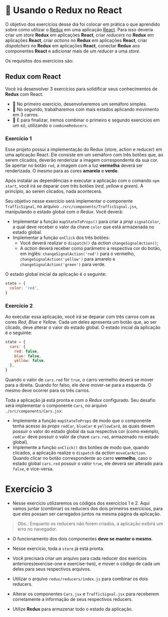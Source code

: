 # :pencil: Usando o Redux no React

O objetivo dos exercícios desse dia foi colocar em prática o que aprendido sobre como utilizar o [Redux](https://redux.js.org/) em uma aplicação [React](https://reactjs.org/). Para isso deveria criar um _store_ **Redux** em aplicações **React**, criar _reducers_ no **Redux** em aplicações **React**, criar _actions_ no **Redux**  em aplicações **React**, criar _dispatchers_ no **Redux** em aplicações **React**, conectar **Redux** aos componentes **React** e adicionar mais de um _reducer_ a uma _store_.

Os requisitos dos exercícios são:

## Redux com React

Você irá desenvolver 3 exercícios para solidificar seus conhecimentos de **Redux** com React.

 - 🚀 No primeiro exercício, desenvolveremos um semáforo simples.
 - 🚀 No segundo, trabalharemos com mais estados aplicando movimento em 3 carros.
 - 🚀 E para finalizar, iremos combinar o primeiro e segundo exercícios em um só, utilizando o `combineReducers`.

### Exercício 1

Esse projeto possui a implementação do Redux (store, action e reducer) em uma aplicação React. Ele consiste em um semáforo com três botões que, ao serem clicados, deverão renderizar a imagem correspondente da sua cor. Se apertar no botão `red`, a imagem com a luz **vermelha** deverá ser renderizada. O mesmo para as cores **amarela** e **verde**.

Após instalar as dependências e executar a aplicação com o comando `npm start`, você irá se deparar com três botões (_red_, _yellow_ e _green_). A princípio, ao serem clicados, nada acontecerá.

Seu objetivo nesse exercício será implementar o componente `TrafficSignal`, no arquivo `./src/components/TrafficSignal.jsx`, manipulando o estado global com o _Redux_. Você deverá:

- Implementar a função `mapStateToProps()` para criar a _prop_ `signalColor`, a qual deve receber o valor da chave `color` que está armazenada no estado global.
- Implementar a função `onClick` dos três botões:
  - Você deverá realizar o `dispatch()` da _action_ `changeSignalAction()`;
  - A _action_ deverá receber como parâmetro a respectiva cor do botão, em inglês: `changeSignalAction('red')` para o vermelho, `changeSignalAction('yellow')` para amarelo e `changeSignalAction('green')` para verde.

O estado global inicial da aplicação é o seguinte:

```js
state = {
  color: 'red',
}
```

### Exercício 2

Ao executar essa aplicação, você irá se deparar com três carros com as cores _Red_, _Blue_ e _Yellow_. Cada um deles apresenta um botão que, ao ser clicado, deve alterar o valor do estado global. O estado inicial da aplicação é o seguinte:

```js
state = {
  cars: {
    red: false,
    blue: false,
    yellow: false,
  },
}
```

Quando o valor de `cars.red` for `true`, o carro vermelho deverá se mover para a direita. Quando for falso, ele deve mover-se para a esquerda. O mesmo deve ocorrer para os três carros.

Toda a aplicação já está pronta e com o _Redux_ configurado. Seu desafio será implementar o componente `Cars`, no arquivo `./src/components/Cars.jsx`:

- Implemente a função `mapStateToProps` de modo que o componente tenha acesso às _props_ `redCar`, `blueCar` e `yellowCard`, as quais devem possuir o valor do estado global da sua respectiva cor (como exemplo, `redCar` deve possuir o valor da chave `cars.red`, armazenado no estado global).
- Implemente a função `onClick()` dos botões de modo que, quando clicados, a aplicação realize o `dispatch` da _action_ `moveCarAction`. Quando clicar no botão correspondente ao carro **vermelho**, caso o estado global `cars.red` possuir o valor `true`, ele deverá ser alterado para `false`, e vice-versa.

# Exercício 3

- Nesse exercício utilizaremos os códigos dos exercícios 1 e 2. Aqui vamos juntar (combinar) os reducers dos dois primeiros exercícios, para que eles possam ser carregados juntos na mesma página da aplicação.

> Obs.: Enquanto os reducers não forem criados, a aplicação exibirá um erro no navegador.

- O funcionamento dos dois componentes **deve se manter o mesmo**.

- Nesse exercício, toda a `store` já está pronta.

- Você precisará criar um arquivo para cada reducer dos exerícios anteriores(exercise-one e exercise-two), e mover o código de cada um deles para seus respectivos arquivos.

- Utilizar o arquivo `redux/reducers/index.js` para combinar os dois reducers. 

- Alterar os componentes `Cars.jsx` e `TrafficSignal.jsx` para receberem corretamente a informação de seus respectivos reducers.

- Utilize **Redux** para armazenar todo o estado da aplicação.
